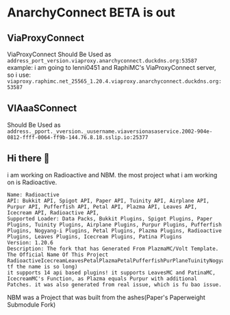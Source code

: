 # AnarchyConnect BETA is out
## ViaProxyConnect
ViaProxyConnect Should Be Used as 
`address_port_version.viaproxy.anarchyconnect.duckdns.org:53587`
example:
i am going to lenni0451 and RaphiMC's ViaProxyConnect server, so i use:
`viaproxy.raphimc.net_25565_1.20.4.viaproxy.anarchyconnect.duckdns.org:53587`
## VIAaaSConnect 
Should Be Used as 
`address._pport._vversion._uusername.viaversionasaservice.2002-904e-0812-ffff-0064-ff9b-144.76.8.18.sslip.io:25377`
## Hi there 👋
i am working on Radioactive and NBM.
the most project what i am working on is Radioactive.
```
Name: Radioactive
API: Bukkit API, Spigot API, Paper API, Tuinity API, Airplane API, Purpur API, Pufferfish API, Petal API, Plazma API, Leaves API, Icecream API, Radioactive API, 
Supported Loader: Data Packs, Bukkit Plugins, Spigot Plugins, Paper Plugins, Tuinity Plugins, Airplane Plugins, Purpur Plugins, Pufferfish Plugins, Nogyang-i Plugins, Petal Plugins, Plazma Plugins, Radioactive Plugins, Leaves Plugins, Icecream Plugins, Patina Plugins
Version: 1.20.6
Description: The fork that has Generated From PlazmaMC/Volt Template. The Official Name Of This Project RadioactiveIcecreamLeavesPetalPlazmaPetalPufferfishPurPlaneTuinityNogyangSpigotCraftBukkit/RILPPPPPTNSCB(why tf the name is so long) 
it supports 14 api based plugins! it supports LeavesMC and PatinaMC, IcecreamMC's Function, as Plazma equals Purpur with additional Patches. it was also generated from real issue, which is fu bao issue.
```
NBM was a Project that was built from the ashes(Paper's Paperweight Submodule Fork)
<!--
**Here are some ideas to get you started:**

🙋‍♀️ A short introduction - is about Outfit7, Minecraft.
🧙 i am working on Project Radioactive & NogyangSpigot.
-->
